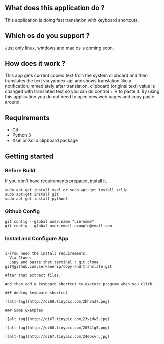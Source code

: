 ## What does this application do ? 
This application is doing fast translation with keyboard shortcuts.
## Which os do you support ? 
Just only linux, windows and mac os is coming soon.
## How does it work ?
This app gets current copied text from the system clipboard and then translates the text via yandex-api and shows translation like a notification.Immediately after translation, clipboard (original text) value is changed with translated text so you can do control + V to paste it. By using this application you do not need to open new web pages and copy paste around.

## Requirements
  * Git
  * Python 3
  * Xsel or Xclip clipboard package

## Getting started

### Before Build
If you don't have requirements prepared, install it.

```
sudo apt-get install xsel or sudo apt-get install xclip
sudo apt-get install git
sudo apt-get install python3
```
### Github Config

```
git config --global user.name "username"
git config --global user.email example@email.com
```

### Install and Configure App

```

1-)You need the install requirements.
  Via Clone:
  Copy and paste that terminal : git clone git@github.com:serkanerip/copy-and-translate.git

After that extract files.

And then add a keyboard shortcut to execute program when you click.

### Adding keyboard shortcut

![alt-tag](http://oi68.tinypic.com/2hh2n37.png)

### Some Examples

![alt tag](http://oi67.tinypic.com/23vjdw5.jpg)

![alt-tag](http://oi68.tinypic.com/20541g5.png)

![alt-tag](http://oi67.tinypic.com/24eosvr.jpg)



